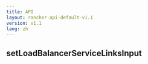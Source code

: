 ```yaml
---
title: API
layout: rancher-api-default-v1.1
version: v1.1
lang: zh
---
```


## setLoadBalancerServiceLinksInput






